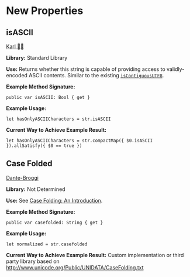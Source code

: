 # New Properties

## isASCII
[Karl 👑🦆](https://forums.swift.org/t/additional-string-processing-apis/36255/3)

**Library:** Standard Library

**Use:** Returns whether this string is capable of providing access to validly-encoded ASCII contents. Similar to the existing [`isContiguousUTF8`](https://developer.apple.com/documentation/swift/string/3201133-iscontiguousutf8).

**Example Method Signature:**
```
public var isASCII: Bool { get }
```

**Example Usage:**
```
let hasOnlyASCIICharacters = str.isASCII
```

**Current Way to Achieve Example Result:**
```
let hasOnlyASCIICharacters = str.compactMap({ $0.isASCII }).allSatisfy({ $0 == true })
```

## Case Folded
[Dante-Broggi](https://forums.swift.org/t/additional-string-processing-apis/36255/5)

**Library:** Not Determined

**Use:** See [Case Folding: An Introduction](https://www.w3.org/International/wiki/Case_folding).

**Example Method Signature:**
```
public var casefolded: String { get }
```

**Example Usage:**
```
let normalized = str.casefolded
```

**Current Way to Achieve Example Result:**
Custom implementation or third party library based on http://www.unicode.org/Public/UNIDATA/CaseFolding.txt



